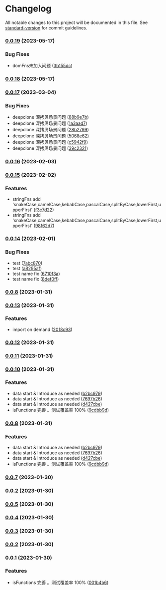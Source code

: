 # Changelog

All notable changes to this project will be documented in this file. See [standard-version](https://github.com/conventional-changelog/standard-version) for commit guidelines.

### [0.0.19](https://github.com/laoer536/js-utils/compare/v0.0.18...v0.0.19) (2023-05-17)


### Bug Fixes

* domFns未加入问题 ([3b155dc](https://github.com/laoer536/js-utils/commit/3b155dc47e0e3766f03e860b0af10f3bfac37494))

### [0.0.18](https://github.com/laoer536/js-utils/compare/v0.0.17...v0.0.18) (2023-05-17)

### [0.0.17](https://github.com/laoer536/js-utils/compare/v0.0.16...v0.0.17) (2023-03-04)


### Bug Fixes

* deepclone 深拷贝场景问题 ([88b9e7b](https://github.com/laoer536/js-utils/commit/88b9e7bd078b0fd752eb8fdef16469f39acb3b80))
* deepclone 深拷贝场景问题 ([1a3aad7](https://github.com/laoer536/js-utils/commit/1a3aad79c7eaca5212f1db8a259397a30d97b087))
* deepclone 深拷贝场景问题 ([28b2799](https://github.com/laoer536/js-utils/commit/28b27992359cbb5e92905bf0a1a6715d7655da6a))
* deepclone 深拷贝场景问题 ([5068e62](https://github.com/laoer536/js-utils/commit/5068e6218bb940ad9e0f5f45d00887c7728d0a81))
* deepclone 深拷贝场景问题 ([c5942f9](https://github.com/laoer536/js-utils/commit/c5942f9269eb0d8e1b66d33a132956c41092cc7a))
* deepclone 深拷贝场景问题 ([39c2321](https://github.com/laoer536/js-utils/commit/39c2321c4b0c367e0c6105b16514fa519b84a623))

### [0.0.16](https://github.com/laoer536/js-utils/compare/v0.0.15...v0.0.16) (2023-02-03)

### [0.0.15](https://github.com/laoer536/js-utils/compare/v0.0.14...v0.0.15) (2023-02-02)


### Features

* stringFns add 'snakeCase,camelCase,kebabCase,pascalCase,splitByCase,lowerFirst,upperFirst' ([f3c7d22](https://github.com/laoer536/js-utils/commit/f3c7d22db4b962ba3b8e37251a6633c795ef910c))
* stringFns add 'snakeCase,camelCase,kebabCase,pascalCase,splitByCase,lowerFirst,upperFirst' ([98f62d7](https://github.com/laoer536/js-utils/commit/98f62d7d58090437d4ad8e4f80b69e25dc729c6d))

### [0.0.14](https://github.com/laoer536/js-utils/compare/v0.0.13...v0.0.14) (2023-02-01)


### Bug Fixes

* test ([7abc870](https://github.com/laoer536/js-utils/commit/7abc8702d9b01f2fcaeb308a939f686dc1502e52))
* test ([a8295af](https://github.com/laoer536/js-utils/commit/a8295af3f14626ea8c11a44175aaaaea67cab7c4))
* test name fix ([6710f3a](https://github.com/laoer536/js-utils/commit/6710f3a5ff7742b7edce8c1a1cbcbf375934226f))
* test name fix ([8def0ff](https://github.com/laoer536/js-utils/commit/8def0ff53609807900845e180084cfdb9415918e))

### [0.0.8](https://github.com/laoer536/js-utils/compare/v0.0.7...v0.0.8) (2023-01-31)

### [0.0.13](https://github.com/laoer536/js-utils/compare/v0.0.12...v0.0.13) (2023-01-31)


### Features

* import on demand ([2018c93](https://github.com/laoer536/js-utils/commit/2018c93a65cb9578733135075169d6c105b08e56))

### [0.0.12](https://github.com/laoer536/js-utils/compare/v0.0.11...v0.0.12) (2023-01-31)

### [0.0.11](https://github.com/laoer536/js-utils/compare/v0.0.10...v0.0.11) (2023-01-31)

### [0.0.10](https://github.com/laoer536/js-utils/compare/v0.0.7...v0.0.10) (2023-01-31)


### Features

* data start & Introduce as needed ([b2bc979](https://github.com/laoer536/js-utils/commit/b2bc97909ab2b463d405bb98b072e2e0ba3ec003))
* data start & Introduce as needed ([7697b26](https://github.com/laoer536/js-utils/commit/7697b26db3fa256a3fe66d28f8baa82e58034820))
* data start & Introduce as needed ([d427cbe](https://github.com/laoer536/js-utils/commit/d427cbeb9feafff293f1737f1cd59a09ad7c3b66))
* isFunctions 完善 。测试覆盖率 100% ([9cdbb9d](https://github.com/laoer536/js-utils/commit/9cdbb9d89c749804b1e17cd934551dcd2c609d76))

### [0.0.8](https://github.com/laoer536/js-utils/compare/v0.0.7...v0.0.8) (2023-01-31)


### Features

* data start & Introduce as needed ([b2bc979](https://github.com/laoer536/js-utils/commit/b2bc97909ab2b463d405bb98b072e2e0ba3ec003))
* data start & Introduce as needed ([7697b26](https://github.com/laoer536/js-utils/commit/7697b26db3fa256a3fe66d28f8baa82e58034820))
* data start & Introduce as needed ([d427cbe](https://github.com/laoer536/js-utils/commit/d427cbeb9feafff293f1737f1cd59a09ad7c3b66))
* isFunctions 完善 。测试覆盖率 100% ([9cdbb9d](https://github.com/laoer536/js-utils/commit/9cdbb9d89c749804b1e17cd934551dcd2c609d76))

### [0.0.7](https://github.com/laoer536/js-utils/compare/v0.0.5...v0.0.7) (2023-01-30)

### [0.0.2](https://github.com/laoer536/js-utils/compare/v0.0.5...v0.0.2) (2023-01-30)

### [0.0.5](https://github.com/laoer536/js-utils/compare/v0.0.4...v0.0.5) (2023-01-30)

### [0.0.4](https://github.com/laoer536/js-utils/compare/v0.0.3...v0.0.4) (2023-01-30)

### [0.0.3](https://github.com/laoer536/js-utils/compare/v0.0.2...v0.0.3) (2023-01-30)

### [0.0.2](https://github.com/laoer536/js-utils/compare/v0.0.1...v0.0.2) (2023-01-30)

### 0.0.1 (2023-01-30)


### Features

* isFunctions 完善 。测试覆盖率 100% ([001b4b6](https://github.com/laoer536/js-utils/commit/001b4b6c82b2437f59814b3e5ad114a576e0e183))
